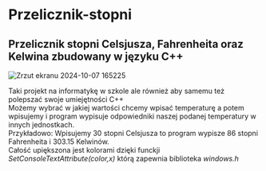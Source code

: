 # Przelicznik-stopni
## Przelicznik stopni Celsjusza, Fahrenheita oraz Kelwina zbudowany w języku C++</br>
![Zrzut ekranu 2024-10-07 165225](https://github.com/user-attachments/assets/2a595f2c-6814-494e-8ced-5f363bd1cd67)

Taki projekt na informatykę w szkole ale również aby samemu też polepszać swoje umiejętności C++</br>
Możemy wybrać w jakiej wartości chcemy wpisać temperaturę a potem wpisujemy i program wypisuje odpowiedniki naszej podanej temperatury w innych jednostkach. </br>
Przykładowo: Wpisujemy 30 stopni Celsjusza to program wypisze 86 stopni Fahrenheita i 303.15 Kelwinów.</br>
Całość upiększona jest kolorami dzięki funckji <i>SetConsoleTextAttribute(color,x)</i> którą zapewnia biblioteka <i>windows.h</i>
